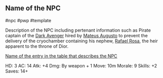 ## Name of the NPC

#npc #pwp #template 

Description of the NPC including pertenant information such as Pirate captain of the [Dark Avenger](../../Gaming/StarsWithoutNumber/PiratesWithoutPlunder/Dark%20Avenger%20-%20Corvette.md) hired by [Mateus Augusto](../../Gaming/StarsWithoutNumber/PiratesWithoutPlunder/Mateus%20Augusto.md) to prevent the delivery of the cryochamber containing his nephew, [Rafael Rosa](../../Gaming/StarsWithoutNumber/PiratesWithoutPlunder/Rafael%20Rosa.md), the heir apparent to the throne of Dior.

[Name of the entry in the table that describes the NPC](STARS%20WITHOUT%20NUMBER,%20FREE%20EDITION%20-%20obsidian.md#Table%20-%20Common%20NPCs)

HD: 3
AC: 14
Atk: +4
Dmg: By weapon + 1
Move: 10m
Morale: 9
Skills: +2
Saves: 14+


